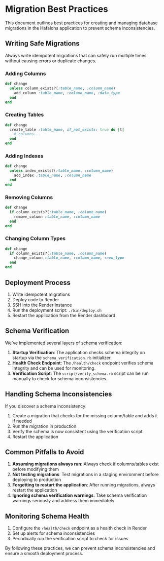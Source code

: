# Migration Best Practices

This document outlines best practices for creating and managing database migrations in the Hafaloha application to prevent schema inconsistencies.

## Writing Safe Migrations

Always write idempotent migrations that can safely run multiple times without causing errors or duplicate changes.

### Adding Columns

```ruby
def change
  unless column_exists?(:table_name, :column_name)
    add_column :table_name, :column_name, :data_type
  end
end
```

### Creating Tables

```ruby
def change
  create_table :table_name, if_not_exists: true do |t|
    # columns...
  end
end
```

### Adding Indexes

```ruby
def change
  unless index_exists?(:table_name, :column_name)
    add_index :table_name, :column_name
  end
end
```

### Removing Columns

```ruby
def change
  if column_exists?(:table_name, :column_name)
    remove_column :table_name, :column_name
  end
end
```

### Changing Column Types

```ruby
def change
  if column_exists?(:table_name, :column_name)
    change_column :table_name, :column_name, :new_type
  end
end
```

## Deployment Process

1. Write idempotent migrations
2. Deploy code to Render
3. SSH into the Render instance
4. Run the deployment script: `./bin/deploy.sh`
5. Restart the application from the Render dashboard

## Schema Verification

We've implemented several layers of schema verification:

1. **Startup Verification**: The application checks schema integrity on startup via the `schema_verification.rb` initializer.
2. **Health Check Endpoint**: The `/health/check` endpoint verifies schema integrity and can be used for monitoring.
3. **Verification Script**: The `script/verify_schema.rb` script can be run manually to check for schema inconsistencies.

## Handling Schema Inconsistencies

If you discover a schema inconsistency:

1. Create a migration that checks for the missing column/table and adds it if needed
2. Run the migration in production
3. Verify the schema is now consistent using the verification script
4. Restart the application

## Common Pitfalls to Avoid

1. **Assuming migrations always run**: Always check if columns/tables exist before modifying them
2. **Not testing migrations**: Test migrations in a staging environment before deploying to production
3. **Forgetting to restart the application**: After running migrations, always restart the application
4. **Ignoring schema verification warnings**: Take schema verification warnings seriously and address them immediately

## Monitoring Schema Health

1. Configure the `/health/check` endpoint as a health check in Render
2. Set up alerts for schema inconsistencies
3. Periodically run the verification script to check for issues

By following these practices, we can prevent schema inconsistencies and ensure a smooth deployment process.

